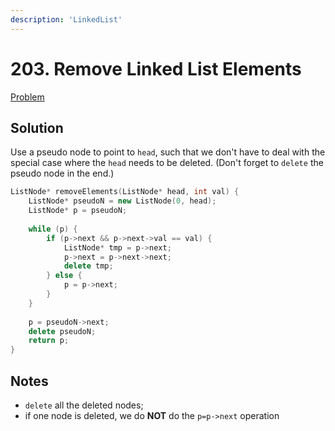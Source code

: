 ```yaml
---
description: 'LinkedList'
---
```


# 203. Remove Linked List Elements

[Problem](https://leetcode.com/problems/remove-linked-list-elements/)

## Solution

Use a pseudo node to point to `head`, such that we don't have to deal with the special case where
the `head` needs to be deleted. (Don't forget to `delete` the pseudo node in the end.)

```cpp
ListNode* removeElements(ListNode* head, int val) {
    ListNode* pseudoN = new ListNode(0, head);
    ListNode* p = pseudoN;
    
    while (p) {
        if (p->next && p->next->val == val) {
            ListNode* tmp = p->next;
            p->next = p->next->next;
            delete tmp;
        } else {
            p = p->next;
        }
    }
    
    p = pseudoN->next;
    delete pseudoN;
    return p;
}
```

## Notes
- `delete` all the deleted nodes;
- if one node is deleted, we do **NOT** do the `p=p->next` operation
